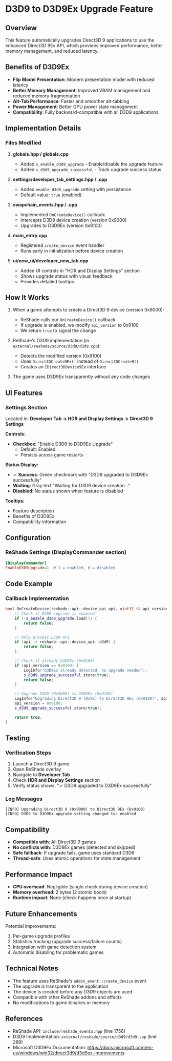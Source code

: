 # D3D9 to D3D9Ex Upgrade Feature

## Overview

This feature automatically upgrades Direct3D 9 applications to use the enhanced Direct3D 9Ex API, which provides improved performance, better memory management, and reduced latency.

## Benefits of D3D9Ex

- **Flip Model Presentation**: Modern presentation model with reduced latency
- **Better Memory Management**: Improved VRAM management and reduced memory fragmentation
- **Alt-Tab Performance**: Faster and smoother alt-tabbing
- **Power Management**: Better GPU power state management
- **Compatibility**: Fully backward-compatible with all D3D9 applications

## Implementation Details

### Files Modified

1. **globals.hpp / globals.cpp**
   - Added `s_enable_d3d9_upgrade` - Enable/disable the upgrade feature
   - Added `s_d3d9_upgrade_successful` - Track upgrade success status

2. **settings/developer_tab_settings.hpp / .cpp**
   - Added `enable_d3d9_upgrade` setting with persistence
   - Default value: `true` (enabled)

3. **swapchain_events.hpp / .cpp**
   - Implemented `OnCreateDevice()` callback
   - Intercepts D3D9 device creation (version 0x9000)
   - Upgrades to D3D9Ex (version 0x9100)

4. **main_entry.cpp**
   - Registered `create_device` event handler
   - Runs early in initialization before device creation

5. **ui/new_ui/developer_new_tab.cpp**
   - Added UI controls in "HDR and Display Settings" section
   - Shows upgrade status with visual feedback
   - Provides detailed tooltips

## How It Works

1. When a game attempts to create a Direct3D 9 device (version 0x9000):
   - ReShade calls our `OnCreateDevice()` callback
   - If upgrade is enabled, we modify `api_version` to 0x9100
   - We return `true` to signal the change

2. ReShade's D3D9 implementation (in `external/reshade/source/d3d9/d3d9.cpp`):
   - Detects the modified version (0x9100)
   - Uses `Direct3DCreate9Ex()` instead of `Direct3DCreate9()`
   - Creates an `IDirect3DDevice9Ex` interface

3. The game uses D3D9Ex transparently without any code changes

## UI Features

### Settings Section
Located in: **Developer Tab → HDR and Display Settings → Direct3D 9 Settings**

**Controls:**
- **Checkbox**: "Enable D3D9 to D3D9Ex Upgrade"
  - Default: Enabled
  - Persists across game restarts

**Status Display:**
- ✓ **Success**: Green checkmark with "D3D9 upgraded to D3D9Ex successfully"
- **Waiting**: Gray text "Waiting for D3D9 device creation..."
- **Disabled**: No status shown when feature is disabled

**Tooltips:**
- Feature description
- Benefits of D3D9Ex
- Compatibility information

## Configuration

### ReShade Settings (DisplayCommander section)
```ini
[DisplayCommander]
EnableD3D9Upgrade=1  # 1 = enabled, 0 = disabled
```

## Code Example

### Callback Implementation
```cpp
bool OnCreateDevice(reshade::api::device_api api, uint32_t& api_version) {
    // Check if D3D9 upgrade is enabled
    if (!s_enable_d3d9_upgrade.load()) {
        return false;
    }

    // Only process D3D9 API
    if (api != reshade::api::device_api::d3d9) {
        return false;
    }

    // Check if already D3D9Ex (0x9100)
    if (api_version == 0x9100) {
        LogInfo("D3D9Ex already detected, no upgrade needed");
        s_d3d9_upgrade_successful.store(true);
        return false;
    }

    // Upgrade D3D9 (0x9000) to D3D9Ex (0x9100)
    LogInfo("Upgrading Direct3D 9 (0x%x) to Direct3D 9Ex (0x9100)", api_version);
    api_version = 0x9100;
    s_d3d9_upgrade_successful.store(true);

    return true;
}
```

## Testing

### Verification Steps
1. Launch a Direct3D 9 game
2. Open ReShade overlay
3. Navigate to **Developer Tab**
4. Check **HDR and Display Settings** section
5. Verify status shows: "✓ D3D9 upgraded to D3D9Ex successfully"

### Log Messages
```
[INFO] Upgrading Direct3D 9 (0x9000) to Direct3D 9Ex (0x9100)
[INFO] D3D9 to D3D9Ex upgrade setting changed to: enabled
```

## Compatibility

- **Compatible with**: All Direct3D 9 games
- **No conflicts with**: D3D9Ex games (detected and skipped)
- **Safe fallback**: If upgrade fails, game uses standard D3D9
- **Thread-safe**: Uses atomic operations for state management

## Performance Impact

- **CPU overhead**: Negligible (single check during device creation)
- **Memory overhead**: 2 bytes (2 atomic bools)
- **Runtime impact**: None (check happens once at startup)

## Future Enhancements

Potential improvements:
1. Per-game upgrade profiles
2. Statistics tracking (upgrade success/failure counts)
3. Integration with game detection system
4. Automatic disabling for problematic games

## Technical Notes

- The feature uses ReShade's `addon_event::create_device` event
- The upgrade is transparent to the application
- The device is created before any D3D9 objects are used
- Compatible with other ReShade addons and effects
- No modifications to game binaries or memory

## References

- ReShade API: `include/reshade_events.hpp` (line 1756)
- D3D9 Implementation: `external/reshade/source/d3d9/d3d9.cpp` (line 289)
- Microsoft D3D9Ex Documentation: https://docs.microsoft.com/en-us/windows/win32/direct3d9/d3d9ex-improvements

